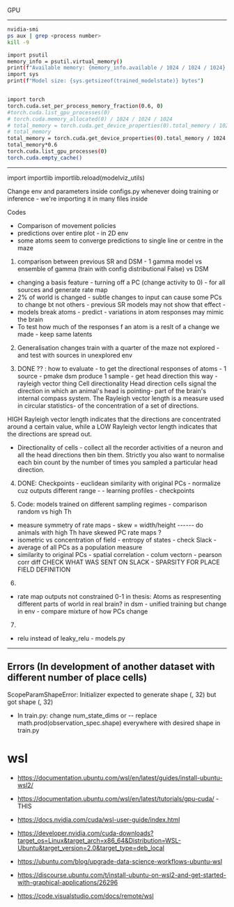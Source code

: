 

GPU
***********************************
```sh
nvidia-smi
ps aux | grep <process number>
kill -9 

import psutil
memory_info = psutil.virtual_memory()
print(f"Available memory: {memory_info.available / 1024 / 1024 / 1024} GB")
import sys
print(f"Model size: {sys.getsizeof(trained_modelstate)} bytes")


import torch
torch.cuda.set_per_process_memory_fraction(0.6, 0)
#torch.cuda.list_gpu_processes(0)
# torch.cuda.memory_allocated(0) / 1024 / 1024 / 1024
# total_memory = torch.cuda.get_device_properties(0).total_memory / 1024 / 1024 / 1024
# total_memory
total_memory = torch.cuda.get_device_properties(0).total_memory / 1024 / 1024 / 1024
total_memory*0.6
torch.cuda.list_gpu_processes(0)
torch.cuda.empty_cache()

```
-----

import importlib 
importlib.reload(modelviz_utils)

Change env and parameters inside configs.py whenever doing training or inference - we're importing it in many files inside

Codes
- Comparison of movement policies
- predictions over entire plot - in 2D env
- some atoms seem to converge predictions to single line or centre in the maze


1. comparison between previous SR and DSM - 1 gamma model vs ensemble of gamma (train with config distributional False) vs DSM
  - changing a basis feature  - turning off a PC (change activity to 0) - for all sources and generate rate map
  - 2% of world is changed - subtle changes to input can cause some PCs to change bt not others - previous SR models may not show that effect - 
  - models break
  atoms - predict - variations in atom responses may mimic the brain
- To test how much of the responses f an atom is a reslt of a change we made - keep same latents

2. Generalisation changes 
    train with a quarter of the maze not explored - and test with sources in unexplored env

3. DONE ?? : how to evaluate - 
to get the directional responses of atoms - 1 source - pmake dsm produce 1 sample - get head direction this way - rayleigh vector thing
 Cell directionality
Head direction cells  signal the direction in which an animal's head is pointing- part of the brain's internal compass system.
The Rayleigh vector length is a measure used in circular statistics- of the concentration of a set of directions. 

HIGH Rayleigh vector length indicates that the directions are concentrated around a certain value, while a 
LOW Rayleigh vector length indicates that the directions are spread out.

- Directionality of cells - collect all the recorder activities of a neuron and all the head directions then bin them. Strictly you also want to normalise each bin count by the number of times you sampled a particular head direction.

4. DONE: Checkpoints - euclidean similarity with original PCs - normalize cuz outputs different range - - learning profiles - checkpoints


5. Code: models trained on different sampling regimes - comparison
random vs high Th 
 - measure symmetry of rate maps - skew = width/height  ------ do animals with high Th have skewed PC rate maps ?
 - isometric vs concentration of field - entropy of states - check Slack - 
- average of all PCs as a population measure 
- similarity to original PCs - spatial correlation - colum vectorn - pearson corr
diff 
CHECK WHAT WAS SENT ON SLACK - SPARSITY FOR PLACE FIELD DEFINITION

6. 
- rate map outputs not constrained 0-1
in thesis: 
Atoms as respresenting different parts of world in real brain?
in dsm - unified training but change in env - compare mixture of how PCs change

7.
- relu instead of leaky_relu - models.py 


------
Errors (In development of another dataset with different number of place cells)
------
ScopeParamShapeError: Initializer expected to generate shape (, 32) but got shape (, 32) 
- In train.py: change num_state_dims or   -- replace math.prod(observation_spec.shape) everywhere with desired shape in train.py



wsl
===

- https://documentation.ubuntu.com/wsl/en/latest/guides/install-ubuntu-wsl2/
- https://documentation.ubuntu.com/wsl/en/latest/tutorials/gpu-cuda/ - THIS
- https://docs.nvidia.com/cuda/wsl-user-guide/index.html
- https://developer.nvidia.com/cuda-downloads?target_os=Linux&target_arch=x86_64&Distribution=WSL-Ubuntu&target_version=2.0&target_type=deb_local

- https://ubuntu.com/blog/upgrade-data-science-workflows-ubuntu-wsl
- https://discourse.ubuntu.com/t/install-ubuntu-on-wsl2-and-get-started-with-graphical-applications/26296

- https://code.visualstudio.com/docs/remote/wsl 
